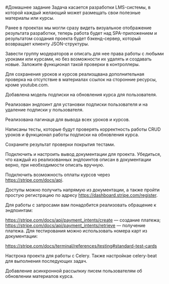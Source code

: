 #Домашнее задание 
Задача касается разработки LMS-системы,
в которой каждый желающий может размещать
свои полезные материалы или курсы.

Ранее в проектах мы могли сразу видеть
визуальное отображение результата разработки,
теперь работа будет над SPA-приложением и 
результатом создания проекта будет бэкенд-сервер, 
который возвращает клиенту JSON-структуры.

Завести группу модераторов и описать для
нее права работы с любыми уроками или курсами,
но без возможности их удалять и создавать новые.
Заложите функционал такой проверки в контроллеры.

Для сохранения уроков и курсов реализщвана дополнительная
проверка на отсутствие в материалах ссылок на сторонние ресурсы,
кроме youtube.com.

Добавлена модель подписки на обновления курса для пользователя.

Реализован эндпоинт для установки подписки пользователя
и на удаление подписки у пользователя.

Реализована пагинаця для вывода всех уроков и курсов.

Написаны тесты, которые будут проверять корректность работы
CRUD уроков и функционал работы подписки на обновления курса.

Сохраните результат проверки покрытия тестами.

Подключить и настроить вывод документации для проекта.
Убедиться, что каждый из реализованных эндпоинтов описан
в документации верно, при необходимости описать вручную.

Подключить возможность оплаты курсов через https://stripe.com/docs/api.

Доступы можно получить напрямую из документации, а также пройти простую регистрацию по адресу https://dashboard.stripe.com/register.

Для работы с запросами вам понадобится реализовать обращение к эндпоинтам:

https://stripe.com/docs/api/payment_intents/create — создание платежа;
https://stripe.com/docs/api/payment_intents/retrieve — получение платежа.
Для тестирования можно использовать номера карт из документации:

https://stripe.com/docs/terminal/references/testing#standard-test-cards

Настрока проекта для работы с Celery. Также настройкае celery-beat 
для выполнения последующих задач.

Добавление асинхронной рассылкиу писем пользователям об обновлении материалов курса.